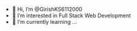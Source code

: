 - 👋 Hi, I’m @GirishKS6112000
- 👀 I’m interested in Full Stack Web Development 
- 🌱 I’m currently learning ...
  

<!---
GirishKS6112000/GirishKS6112000 is a ✨ special ✨ repository because its `README.md` (this file) appears on your GitHub profile.
You can click the Preview link to take a look at your changes.
--->
